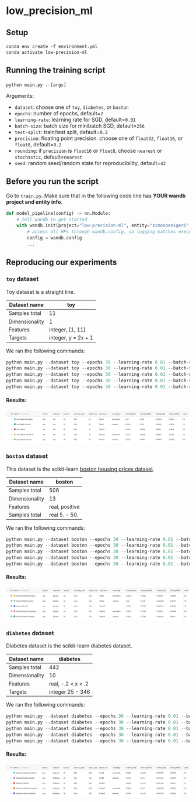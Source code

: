 # low_precision_ml
 
## Setup

```
conda env create -f environment.yml  
conda activate low-precision-ml
```

## Running the training script
`python main.py --[args]`

Arguments:
* `dataset`: choose one of `toy`, `diabetes`, or `boston`
* `epochs`: number of epochs, default=`2`
* `learning-rate`: learning rate for SGD, default=`0.01`
* `batch-size`: batch size for minibatch SGD, default=`256`
* `test-split`: train/test split, default=`0.2`
* `precision`: floating point precision. choose one of `float32`, `float16`, or `float8`, default=`0.2`
* `rounding`: if `precision` is `float16` or `float8`, choose `nearest` or `stochastic`, default=`nearest`
* `seed`: random seed/random state for reproducibility, default=`42`

## Before you run the script
Go to `train.py`. Make sure that in the following code line has **YOUR wandb project and entity info**.
```python
def model_pipeline(config) -> nn.Module:
    # tell wandb to get started
    with wandb.init(project="low-precision-ml", entity="simonbenigeri", config=config):
        # access all HPs through wandb.config, so logging matches execution!
        config = wandb.config
        ...
```

## Reproducing our experiments

### `toy` dataset
Toy dataset is a straight line.

|Dataset name| toy |
| --- | ----------- |
| Samples  total | 11 |
| Dimensionality | 1 |
| Features| integer, [1, 11] |
| Targets | integer, y = 2x + 1 |

We ran the following commands:
```python
python main.py --dataset toy --epochs 30 --learning-rate 0.01 --batch-size 32 --precision float8 --rounding nearest --seed 42
python main.py --dataset toy --epochs 30 --learning-rate 0.01 --batch-size 32 --precision float8 --rounding stochastic --seed 42
python main.py --dataset toy --epochs 30 --learning-rate 0.01 --batch-size 32 --precision float16 --rounding nearest --seed 42
python main.py --dataset toy --epochs 30 --learning-rate 0.01 --batch-size 32 --precision float16 --rounding stochastic --seed 42
python main.py --dataset toy --epochs 30 --learning-rate 0.01 --batch-size 32 --precision float32 --seed 42
```

#### Results:

![toy_results](images/toy_results.png)

### `boston` dataset
This dataset is the scikit-learn [boston housing prices dataset](https://scikit-learn.org/stable/modules/generated/sklearn.datasets.load_boston.html).

|Dataset name| boston |
| --- | ----------- |
| Samples  total | 506 |
| Dimensionality | 13 |
| Features | real, positive |
| Samples  total | real 5. - 50.|

We ran the following commands:
```python
python main.py --dataset boston --epochs 30 --learning-rate 0.01 --batch-size 512 --precision float8 --rounding nearest --seed 42
python main.py --dataset boston --epochs 30 --learning-rate 0.01 --batch-size 512 --precision float8 --rounding stochastic --seed 42
python main.py --dataset boston --epochs 30 --learning-rate 0.01 --batch-size 512 --precision float16 --rounding nearest --seed 42
python main.py --dataset boston --epochs 30 --learning-rate 0.01 --batch-size 512 --precision float16 --rounding stochastic --seed 42
python main.py --dataset boston --epochs 30 --learning-rate 0.01 --batch-size 512 --precision float32 --seed 42
```

#### Results:
![boston_results](images/boston_results.png)

### `diabetes` dataset
Diabetes dataset is the scikit-learn diabetes dataset.

|Dataset name| diabetes |
| --- | ----------- |
| Samples  total | 442 |
| Dimensionality | 10 |
| Features| real, -.2 < x < .2 |
| Targets | integer 25 - 346 |

We ran the following commands:
```python
python main.py --dataset diabetes --epochs 30 --learning-rate 0.01 --batch-size 512 --precision float8 --rounding nearest --seed 42
python main.py --dataset diabetes --epochs 30 --learning-rate 0.01 --batch-size 512 --precision float8 --rounding stochastic --seed 42
python main.py --dataset diabetes --epochs 30 --learning-rate 0.01 --batch-size 512 --precision float16 --rounding nearest --seed 42
python main.py --dataset diabetes --epochs 30 --learning-rate 0.01 --batch-size 512 --precision float16 --rounding stochastic --seed 42
python main.py --dataset diabetes --epochs 30 --learning-rate 0.01 --batch-size 512 --precision float32 --seed 42
```

#### Results:

![diabetes_results](images/diabetes_results.png)